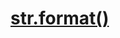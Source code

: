 
# [str.format()](https://www.digitalocean.com/community/tutorials/how-to-use-string-formatters-in-python-3)
